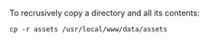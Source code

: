 To recrusively copy a directory and all its contents:

```
cp -r assets /usr/local/www/data/assets 
```
